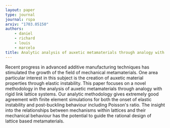 ```yaml
---
layout: paper
type: journal
journal: rspa
arxiv: "1703.05150"
authors:
    - daniel
    - richard
    - louis
    - marcelo
title: Analytic analysis of auxetic metamaterials through analogy with rigid link systems
---
```


Recent progress in advanced additive manufacturing techniques has stimulated the growth 
of the field of mechanical metamaterials. One area particular interest in this subject 
is the creation of auxetic material properties through elastic instability. This paper focuses 
on a novel methodology in the analysis of auxetic metamaterials through analogy with rigid 
link lattice systems. Our analytic methodology gives extremely good agreement with finite 
element simulations for both the onset of elastic instability and post-buckling behaviour 
including Poisson's ratio. The insight into the relationships between mechanisms within lattices 
and their mechanical behaviour has the potential to guide the rational design of lattice 
based metamaterials.

